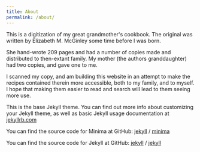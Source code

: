 ```yaml
---
title: About
permalink: /about/
---
```


This is a digitization of my great grandmother's cookbook.
The original was written by Elizabeth M. McGinley some time before
I was born.

She hand-wrote 209 pages and had a number of copies made
and distributed to then-extant family.  My mother (the authors granddaughter)
had two copies, and gave one to me.

I scanned my copy, and am building this
website in an attempt to make the recipes contained therein more accessible, 
both to my family, and to myself.  I hope that making them easier to read and
search will lead to them seeing more use.

This is the base Jekyll theme. You can find out more info about customizing your Jekyll theme, as well as basic Jekyll usage documentation at [jekyllrb.com](https://jekyllrb.com/)

You can find the source code for Minima at GitHub:
[jekyll][jekyll-organization] /
[minima](https://github.com/jekyll/minima)

You can find the source code for Jekyll at GitHub:
[jekyll][jekyll-organization] /
[jekyll](https://github.com/jekyll/jekyll)


[jekyll-organization]: https://github.com/jekyll
